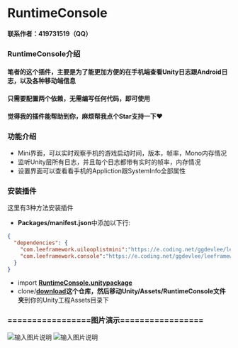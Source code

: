 # RuntimeConsole

**联系作者：419731519（QQ）**

### RuntimeConsole介绍
#### 笔者的这个插件，主要是为了能更加方便的在手机端查看Unity日志跟Android日志，以及各种移动端信息
#### 只需要配置两个依赖，无需编写任何代码，即可使用
#### 觉得我的插件能帮助到你，麻烦帮我点个Star支持一下❤️


### 功能介绍
- Mini界面，可以实时观察手机的游戏启动时间，版本，帧率，Mono内存情况
- 监听Unity层所有日志，并且每个日志都带有实时的帧率，内存情况
- 设置界面可以查看看手机的Appliction跟SystemInfo全部属性


### 安装插件
这里有3种方法安装插件
- **Packages/manifest.json**中添加以下行:
```json
{
  "dependencies": {
	"com.leeframework.uilooplistmini":"https://e.coding.net/ggdevlee/leeframework/LoopListMini.git#1.0.1",
	"com.leeframework.console":"https://e.coding.net/ggdevlee/leeframework/RuntimeConsole.git#1.1.1"
  }
}
```
- import **[RuntimeConsole.unitypackage](https://github.com/GGDevLee/UnityRuntimeConsole/blob/main/Release/RuntimeConsole.unitypackage)**
- clone/**[download](https://codeload.github.com/GGDevLee/UnityRuntimeConsole/zip/refs/heads/main)**这个仓库，然后移动**Unity/Assets/RuntimeConsole文件夹**到你的Unity工程Assets目录下

### =================图片演示=================
![输入图片说明](TmpGif/screenshots.gif)
![输入图片说明](TmpGif/screenshots2.gif)

